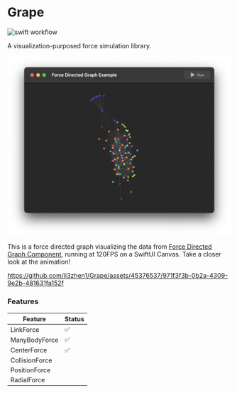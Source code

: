 # Grape

![swift workflow](https://github.com/li3zhen1/Grape/actions/workflows/swift.yml/badge.svg)


A visualization-purposed force simulation library.


![Force Directed Graph](./Assets/ForceDirectedGraph.png)


This is a force directed graph visualizing the data from [Force Directed Graph Component](https://observablehq.com/@d3/force-directed-graph-component), running at 120FPS on a SwiftUI Canvas. Take a closer look at the animation!

https://github.com/li3zhen1/Grape/assets/45376537/971f3f3b-0b2a-4309-9e2b-481631fa152f



### Features

| Feature | Status |
| --- | --- |
| LinkForce | ✅ |
| ManyBodyForce | ✅ |
| CenterForce | ✅ |
| CollisionForce |  |
| PositionForce |  |
| RadialForce |  |
